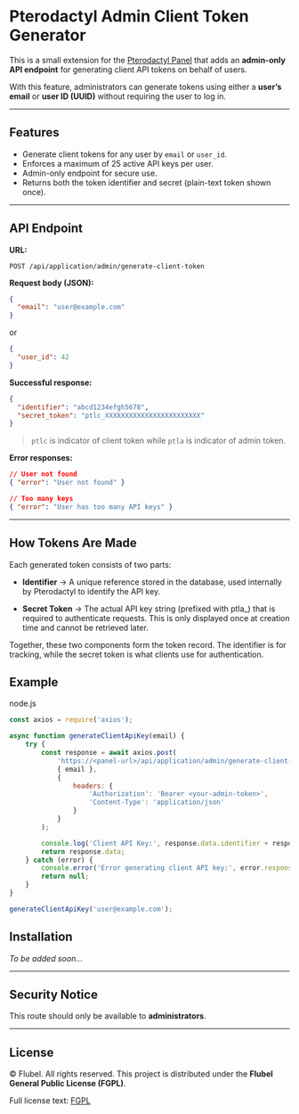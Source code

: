 # Pterodactyl Admin Client Token Generator

This is a small extension for the [Pterodactyl Panel](https://pterodactyl.io/) that adds an **admin-only API endpoint** for generating client API tokens on behalf of users.

With this feature, administrators can generate tokens using either a **user’s email** or **user ID (UUID)** without requiring the user to log in.

---

## Features

* Generate client tokens for any user by `email` or `user_id`.
* Enforces a maximum of 25 active API keys per user.
* Admin-only endpoint for secure use.
* Returns both the token identifier and secret (plain-text token shown once).

---

## API Endpoint

**URL:**

```
POST /api/application/admin/generate-client-token
```

**Request body (JSON):**

```json
{
  "email": "user@example.com"
}
```

or

```json
{
  "user_id": 42
}
```

**Successful response:**

```json
{
  "identifier": "abcd1234efgh5678",
  "secret_token": "ptlc_XXXXXXXXXXXXXXXXXXXXXXXX"
}
```
> `ptlc` is indicator of client token while `ptla` is indicator of admin token.

**Error responses:**

```json
// User not found
{ "error": "User not found" }

// Too many keys
{ "error": "User has too many API keys" }
```

---

## How Tokens Are Made

Each generated token consists of two parts:

- **Identifier** → A unique reference stored in the database, used internally by Pterodactyl to identify the API key.

- **Secret Token** → The actual API key string (prefixed with ptla_) that is required to authenticate requests. This is only displayed once at creation time and cannot be retrieved later.

Together, these two components form the token record. The identifier is for tracking, while the secret token is what clients use for authentication.

## Example 

node.js
```js
const axios = require('axios');

async function generateClientApiKey(email) {
    try {
        const response = await axios.post(
            'https://<panel-url>/api/application/admin/generate-client-token',
            { email },
            {
                headers: {
                    'Authorization': 'Bearer <your-admin-token>',
                    'Content-Type': 'application/json'
                }
            }
        );

        console.log('Client API Key:', response.data.identifier + response.data.secret_token);
        return response.data;
    } catch (error) {
        console.error('Error generating client API key:', error.response?.data || error.message);
        return null;
    }
}

generateClientApiKey('user@example.com');
```

## Installation

*To be added soon…*

---

## Security Notice

This route should only be available to **administrators**.


---

## License

© Flubel. All rights reserved.
This project is distributed under the **Flubel General Public License (FGPL)**.

Full license text: [FGPL](https://flubel.com/license)
